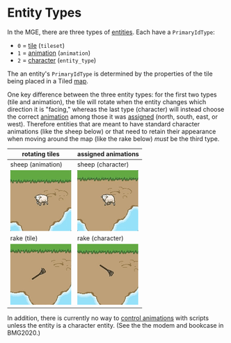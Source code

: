# Entity Types

In the MGE, there are three types of [entities](../entities). Each have a `PrimaryIdType`:

- `0` = [tile](../entities/tile_entity) (`tileset`)
- `1` = [animation](../entities/animation_entity) (`animation`)
- `2` = [character](../entities/character_entity) (`entity_type`)

The an entity's `PrimaryIdType` is determined by the properties of the tile being placed in a Tiled [map](../maps).

One key difference between the three entity types: for the first two types (tile and animation), the tile will rotate when the entity changes which direction it is "facing," whereas the last type (character) will instead choose the correct [animation](../tilesets/animations) among those it was [assigned](../encoder/entity_management_system) (north, south, east, or west). Therefore entities that are meant to have standard character animations (like the sheep below) or that need to retain their appearance when moving around the map (like the rake below) *must* be the third type.

| rotating tiles | assigned animations|
| --- | --- |
| sheep (animation) | sheep (character) |
| ![rotating rake](../media/sheep-rotating.gif) | ![stable rake](../media/sheep-stable.gif) |
| rake (tile) | rake (character) |
| ![rotating rake](../media/rake-rotating.gif) | ![stable rake](../media/rake-stable.gif) |

In addition, there is currently no way to [control animations](../SET_ENTITY_CURRENT_ANIMATION) with scripts unless the entity is a character entity. (See the the modem and bookcase in BMG2020.)
